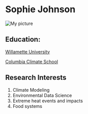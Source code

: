 # Sophie Johnson

![My picture](Me.JPG)

## Education:

[Willamette University](https://willamette.edu/)

[Columbia Climate School](https://climate.columbia.edu/ma-climate-society)

## Research Interests

1. Climate Modeling
2. Environmental Data Science
3. Extreme heat events and impacts
4. Food systems
